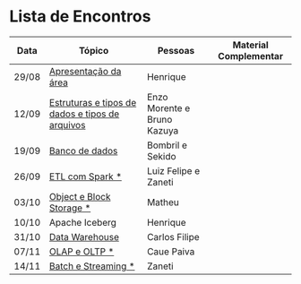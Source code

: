 # Lista de Encontros
| Data | Tópico | Pessoas | Material Complementar |
|------|------|------|------|
| 29/08 | [Apresentação da área](./apresentacoes/introducao.pdf/) | Henrique | |
| 12/09 | [Estruturas e tipos de dados e tipos de arquivos](./apresentacoes/arquivos.pdf/) | Enzo Morente e Bruno Kazuya | |
| 19/09 | [Banco de dados](./apresentacoes/BD.pdf/) | Bombril e Sekido | |
| 26/09 | [ETL com Spark *]() | Luiz Felipe e Zaneti | |
| 03/10 | [Object e Block Storage *]() | Matheu | |
| 10/10 | Apache Iceberg | Henrique | |
| 31/10 | [Data Warehouse](./apresentacoes/DW.pdf/) | Carlos Filipe | |
| 07/11 | [OLAP e OLTP *]() | Caue Paiva | |
| 14/11 | [Batch e Streaming *]() | Zaneti | |
